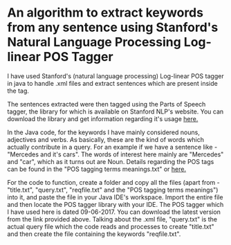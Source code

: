 <h1>An algorithm to extract keywords from any sentence using Stanford's Natural Language Processing Log-linear POS Tagger</h1>
<p>I have used Stanford's (natural language processing) Log-linear POS tagger in java to handle .xml files and extract sentences which are present inside the <title>.....</title> tag.<br></p>
<p>The sentences extracted were then tagged using the Parts of Speech tagger, the library for which is available on Stanford NLP's website. You can download the library and get information regarding it's usage <a href="https://nlp.stanford.edu/software/tagger.shtml">here.</a></p>
<p>In the Java code, for the keywords I have mainly considered nouns, adjectives and verbs. As basically, these are the kind of words which actually contribute in a query. For an example if we have a sentence like - "Mercedes and it's cars". The words of interest here mainly are "Mercedes" and "car", which as it turns out are Noun. Details regarding the POS tags can be found in the "POS tagging terms meanings.txt" or <a href="https://www.ling.upenn.edu/courses/Fall_2003/ling001/penn_treebank_pos.html">here.</a></p>
<p>For the code to function, create a folder and copy all the files (apart from - "title.txt", "query.txt", "reqfile.txt" and the "POS tagging terms meanings") into it, and paste the file in your Java IDE's workspace. Import the entire file and then locate the POS tagger library with your IDE. The POS tagger which I have used here is dated 09-06-2017. You can download the latest version from the link provided above. Talking about the .xml file, "query.txt" is the actual query file which the code reads and processes to create "title.txt" and then create the file containing the keywords "reqfile.txt".</p>
